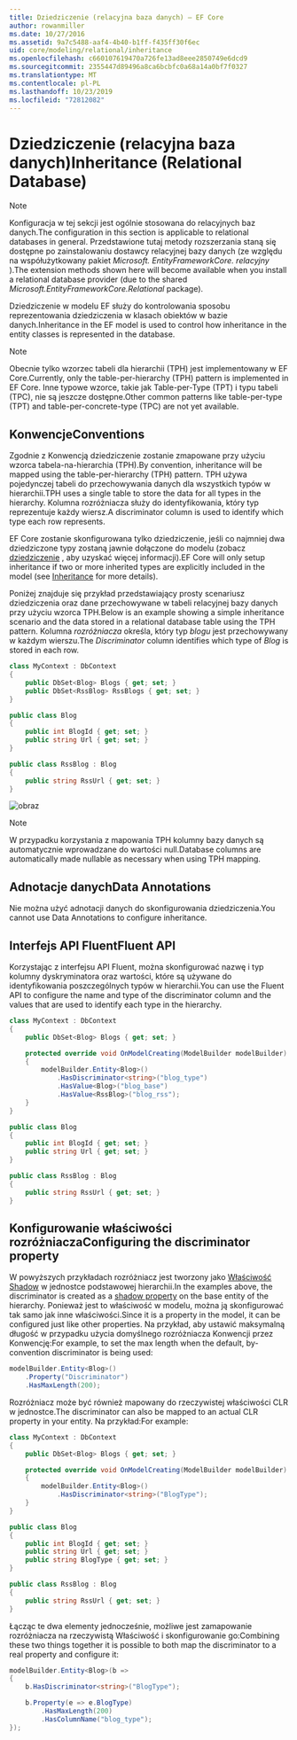 ```yaml
---
title: Dziedziczenie (relacyjna baza danych) — EF Core
author: rowanmiller
ms.date: 10/27/2016
ms.assetid: 9a7c5488-aaf4-4b40-b1ff-f435ff30f6ec
uid: core/modeling/relational/inheritance
ms.openlocfilehash: c660107619470a726fe13ad8eee2850749e6dcd9
ms.sourcegitcommit: 2355447d89496a8ca6bcbfc0a68a14a0bf7f0327
ms.translationtype: MT
ms.contentlocale: pl-PL
ms.lasthandoff: 10/23/2019
ms.locfileid: "72812082"
---
```

# <a name="inheritance-relational-database"></a><span data-ttu-id="28101-102">Dziedziczenie (relacyjna baza danych)</span><span class="sxs-lookup"><span data-stu-id="28101-102">Inheritance (Relational Database)</span></span>

> [!NOTE]  
> <span data-ttu-id="28101-103">Konfiguracja w tej sekcji jest ogólnie stosowana do relacyjnych baz danych.</span><span class="sxs-lookup"><span data-stu-id="28101-103">The configuration in this section is applicable to relational databases in general.</span></span> <span data-ttu-id="28101-104">Przedstawione tutaj metody rozszerzania staną się dostępne po zainstalowaniu dostawcy relacyjnej bazy danych (ze względu na współużytkowany pakiet *Microsoft. EntityFrameworkCore. relacyjny* ).</span><span class="sxs-lookup"><span data-stu-id="28101-104">The extension methods shown here will become available when you install a relational database provider (due to the shared *Microsoft.EntityFrameworkCore.Relational* package).</span></span>

<span data-ttu-id="28101-105">Dziedziczenie w modelu EF służy do kontrolowania sposobu reprezentowania dziedziczenia w klasach obiektów w bazie danych.</span><span class="sxs-lookup"><span data-stu-id="28101-105">Inheritance in the EF model is used to control how inheritance in the entity classes is represented in the database.</span></span>

> [!NOTE]  
> <span data-ttu-id="28101-106">Obecnie tylko wzorzec tabeli dla hierarchii (TPH) jest implementowany w EF Core.</span><span class="sxs-lookup"><span data-stu-id="28101-106">Currently, only the table-per-hierarchy (TPH) pattern is implemented in EF Core.</span></span> <span data-ttu-id="28101-107">Inne typowe wzorce, takie jak Table-per-Type (TPT) i typu tabeli (TPC), nie są jeszcze dostępne.</span><span class="sxs-lookup"><span data-stu-id="28101-107">Other common patterns like table-per-type (TPT) and table-per-concrete-type (TPC) are not yet available.</span></span>

## <a name="conventions"></a><span data-ttu-id="28101-108">Konwencje</span><span class="sxs-lookup"><span data-stu-id="28101-108">Conventions</span></span>

<span data-ttu-id="28101-109">Zgodnie z Konwencją dziedziczenie zostanie zmapowane przy użyciu wzorca tabela-na-hierarchia (TPH).</span><span class="sxs-lookup"><span data-stu-id="28101-109">By convention, inheritance will be mapped using the table-per-hierarchy (TPH) pattern.</span></span> <span data-ttu-id="28101-110">TPH używa pojedynczej tabeli do przechowywania danych dla wszystkich typów w hierarchii.</span><span class="sxs-lookup"><span data-stu-id="28101-110">TPH uses a single table to store the data for all types in the hierarchy.</span></span> <span data-ttu-id="28101-111">Kolumna rozróżniacza służy do identyfikowania, który typ reprezentuje każdy wiersz.</span><span class="sxs-lookup"><span data-stu-id="28101-111">A discriminator column is used to identify which type each row represents.</span></span>

<span data-ttu-id="28101-112">EF Core zostanie skonfigurowana tylko dziedziczenie, jeśli co najmniej dwa dziedziczone typy zostaną jawnie dołączone do modelu (zobacz [dziedziczenie](../inheritance.md) , aby uzyskać więcej informacji).</span><span class="sxs-lookup"><span data-stu-id="28101-112">EF Core will only setup inheritance if two or more inherited types are explicitly included in the model (see [Inheritance](../inheritance.md) for more details).</span></span>

<span data-ttu-id="28101-113">Poniżej znajduje się przykład przedstawiający prosty scenariusz dziedziczenia oraz dane przechowywane w tabeli relacyjnej bazy danych przy użyciu wzorca TPH.</span><span class="sxs-lookup"><span data-stu-id="28101-113">Below is an example showing a simple inheritance scenario and the data stored in a relational database table using the TPH pattern.</span></span> <span data-ttu-id="28101-114">Kolumna *rozróżniacza* określa, który typ *blogu* jest przechowywany w każdym wierszu.</span><span class="sxs-lookup"><span data-stu-id="28101-114">The *Discriminator* column identifies which type of *Blog* is stored in each row.</span></span>

<!-- [!code-csharp[Main](samples/core/relational/Modeling/Conventions/InheritanceDbSets.cs)] -->
``` csharp
class MyContext : DbContext
{
    public DbSet<Blog> Blogs { get; set; }
    public DbSet<RssBlog> RssBlogs { get; set; }
}

public class Blog
{
    public int BlogId { get; set; }
    public string Url { get; set; }
}

public class RssBlog : Blog
{
    public string RssUrl { get; set; }
}
```

![obraz](_static/inheritance-tph-data.png)

>[!NOTE]
> <span data-ttu-id="28101-116">W przypadku korzystania z mapowania TPH kolumny bazy danych są automatycznie wprowadzane do wartości null.</span><span class="sxs-lookup"><span data-stu-id="28101-116">Database columns are automatically made nullable as necessary when using TPH mapping.</span></span>

## <a name="data-annotations"></a><span data-ttu-id="28101-117">Adnotacje danych</span><span class="sxs-lookup"><span data-stu-id="28101-117">Data Annotations</span></span>

<span data-ttu-id="28101-118">Nie można użyć adnotacji danych do skonfigurowania dziedziczenia.</span><span class="sxs-lookup"><span data-stu-id="28101-118">You cannot use Data Annotations to configure inheritance.</span></span>

## <a name="fluent-api"></a><span data-ttu-id="28101-119">Interfejs API Fluent</span><span class="sxs-lookup"><span data-stu-id="28101-119">Fluent API</span></span>

<span data-ttu-id="28101-120">Korzystając z interfejsu API Fluent, można skonfigurować nazwę i typ kolumny dyskryminatora oraz wartości, które są używane do identyfikowania poszczególnych typów w hierarchii.</span><span class="sxs-lookup"><span data-stu-id="28101-120">You can use the Fluent API to configure the name and type of the discriminator column and the values that are used to identify each type in the hierarchy.</span></span>

<!-- [!code-csharp[Main](samples/core/relational/Modeling/FluentAPI/InheritanceTPHDiscriminator.cs?highlight=7,8,9,10)] -->
``` csharp
class MyContext : DbContext
{
    public DbSet<Blog> Blogs { get; set; }

    protected override void OnModelCreating(ModelBuilder modelBuilder)
    {
        modelBuilder.Entity<Blog>()
            .HasDiscriminator<string>("blog_type")
            .HasValue<Blog>("blog_base")
            .HasValue<RssBlog>("blog_rss");
    }
}

public class Blog
{
    public int BlogId { get; set; }
    public string Url { get; set; }
}

public class RssBlog : Blog
{
    public string RssUrl { get; set; }
}
```

## <a name="configuring-the-discriminator-property"></a><span data-ttu-id="28101-121">Konfigurowanie właściwości rozróżniacza</span><span class="sxs-lookup"><span data-stu-id="28101-121">Configuring the discriminator property</span></span>

<span data-ttu-id="28101-122">W powyższych przykładach rozróżniacz jest tworzony jako [Właściwość Shadow](xref:core/modeling/shadow-properties) w jednostce podstawowej hierarchii.</span><span class="sxs-lookup"><span data-stu-id="28101-122">In the examples above, the discriminator is created as a [shadow property](xref:core/modeling/shadow-properties) on the base entity of the hierarchy.</span></span> <span data-ttu-id="28101-123">Ponieważ jest to właściwość w modelu, można ją skonfigurować tak samo jak inne właściwości.</span><span class="sxs-lookup"><span data-stu-id="28101-123">Since it is a property in the model, it can be configured just like other properties.</span></span> <span data-ttu-id="28101-124">Na przykład, aby ustawić maksymalną długość w przypadku użycia domyślnego rozróżniacza Konwencji przez Konwencję:</span><span class="sxs-lookup"><span data-stu-id="28101-124">For example, to set the max length when the default, by-convention discriminator is being used:</span></span>

```C#
modelBuilder.Entity<Blog>()
    .Property("Discriminator")
    .HasMaxLength(200);
```

<span data-ttu-id="28101-125">Rozróżniacz może być również mapowany do rzeczywistej właściwości CLR w jednostce.</span><span class="sxs-lookup"><span data-stu-id="28101-125">The discriminator can also be mapped to an actual CLR property in your entity.</span></span> <span data-ttu-id="28101-126">Na przykład:</span><span class="sxs-lookup"><span data-stu-id="28101-126">For example:</span></span>

```C#
class MyContext : DbContext
{
    public DbSet<Blog> Blogs { get; set; }

    protected override void OnModelCreating(ModelBuilder modelBuilder)
    {
        modelBuilder.Entity<Blog>()
            .HasDiscriminator<string>("BlogType");
    }
}

public class Blog
{
    public int BlogId { get; set; }
    public string Url { get; set; }
    public string BlogType { get; set; }
}

public class RssBlog : Blog
{
    public string RssUrl { get; set; }
}
```

<span data-ttu-id="28101-127">Łącząc te dwa elementy jednocześnie, możliwe jest zamapowanie rozróżniacza na rzeczywistą Właściwość i skonfigurowanie go:</span><span class="sxs-lookup"><span data-stu-id="28101-127">Combining these two things together it is possible to both map the discriminator to a real property and configure it:</span></span>

```C#
modelBuilder.Entity<Blog>(b =>
{
    b.HasDiscriminator<string>("BlogType");

    b.Property(e => e.BlogType)
        .HasMaxLength(200)
        .HasColumnName("blog_type");
});
```
